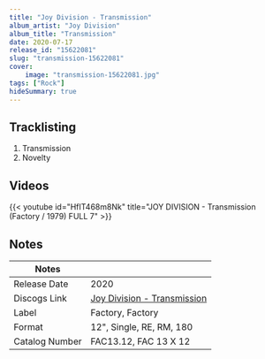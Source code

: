 ```yaml
---
title: "Joy Division - Transmission"
album_artist: "Joy Division"
album_title: "Transmission"
date: 2020-07-17
release_id: "15622081"
slug: "transmission-15622081"
cover:
    image: "transmission-15622081.jpg"
tags: ["Rock"]
hideSummary: true
---
```


## Tracklisting
1. Transmission
2. Novelty

## Videos
{{< youtube id="HfIT468m8Nk" title="JOY DIVISION - Transmission (Factory / 1979) FULL 7" >}}

## Notes

| Notes          |             |
| ---------------| ----------- |
| Release Date   | 2020 |
| Discogs Link   | [Joy Division - Transmission](https://www.discogs.com/release/15622081) |
| Label          | Factory, Factory |
| Format         | 12\", Single, RE, RM, 180 |
| Catalog Number | FAC13.12, FAC 13 X 12 |


